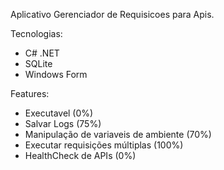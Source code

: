 Aplicativo Gerenciador de Requisicoes para Apis.

Tecnologias:

- C# .NET
- SQLite
- Windows Form

Features:

- Executavel (0%)
- Salvar Logs (75%)
- Manipulação de variaveis de ambiente (70%)
- Executar requisições múltiplas (100%)
- HealthCheck de APIs (0%)

